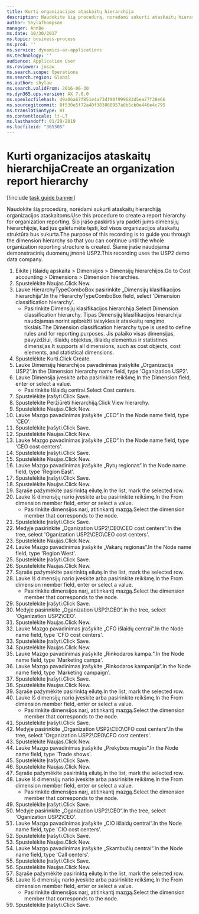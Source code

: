 ```yaml
---
title: Kurti organizacijos ataskaitų hierarchija
description: Naudokite šią procedūrą, norėdami sukurti ataskaitų hierarchiją organizacijos ataskaitoms.
author: ShylaThompson
manager: AnnBe
ms.date: 10/30/2017
ms.topic: business-process
ms.prod: ''
ms.service: dynamics-ax-applications
ms.technology: ''
audience: Application User
ms.reviewer: josaw
ms.search.scope: Operations
ms.search.region: Global
ms.author: shylaw
ms.search.validFrom: 2016-06-30
ms.dyn365.ops.version: AX 7.0.0
ms.openlocfilehash: d9a06a67f851e4a73df90f999683d5ea27f38e66
ms.sourcegitcommit: 0f530e5f72a40f383868957a6b5cb0e446e4c795
ms.translationtype: HT
ms.contentlocale: lt-LT
ms.lasthandoff: 01/29/2019
ms.locfileid: "365505"
---
```

# <a name="create-an-organization-report-hierarchy"></a><span data-ttu-id="b5979-103">Kurti organizacijos ataskaitų hierarchija</span><span class="sxs-lookup"><span data-stu-id="b5979-103">Create an organization report hierarchy</span></span>

[!include [task guide banner](../../includes/task-guide-banner.md)]

<span data-ttu-id="b5979-104">Naudokite šią procedūrą, norėdami sukurti ataskaitų hierarchiją organizacijos ataskaitoms.</span><span class="sxs-lookup"><span data-stu-id="b5979-104">Use this procedure to create a report hierarchy for organization reporting.</span></span> <span data-ttu-id="b5979-105">Šio įrašo paskirtis yra padėti jums dimensijų hierarchijoje, kad jūs galėtumėte tęsti, kol visos organizacijos ataskaitų struktūra bus sukurta.</span><span class="sxs-lookup"><span data-stu-id="b5979-105">The purpose of this recording is to guide you through the dimension hierarchy so that you can continue until the whole organization reporting structure is created.</span></span> <span data-ttu-id="b5979-106">Šiame įraše naudojama demonstracinių duomenų įmonė USP2.</span><span class="sxs-lookup"><span data-stu-id="b5979-106">This recording uses the USP2 demo data company.</span></span>

1. <span data-ttu-id="b5979-107">Eikite į Išlaidų apskaita > Dimensijos > Dimensijų hierarchijos.</span><span class="sxs-lookup"><span data-stu-id="b5979-107">Go to Cost accounting > Dimensions > Dimension hierarchies.</span></span>
2. <span data-ttu-id="b5979-108">Spustelėkite Naujas.</span><span class="sxs-lookup"><span data-stu-id="b5979-108">Click New.</span></span>
3. <span data-ttu-id="b5979-109">Lauke HierarchyTypeComboBox pasirinkite „Dimensijų klasifikacijos hierarchija“.</span><span class="sxs-lookup"><span data-stu-id="b5979-109">In the HierarchyTypeComboBox field, select 'Dimension classification hierarchy'.</span></span>
    * <span data-ttu-id="b5979-110">Pasirinkite Dimensijų klasifikacijos hierarchija.</span><span class="sxs-lookup"><span data-stu-id="b5979-110">Select Dimension classification hierarchy.</span></span> <span data-ttu-id="b5979-111">Tipas Dimensijų klasifikacijos hierarchija naudojamas norint apibrėžti taisykles ir ataskaitų rengimo tikslais.</span><span class="sxs-lookup"><span data-stu-id="b5979-111">The Dimension classification hierarchy type is used to define rules and for reporting purposes.</span></span> <span data-ttu-id="b5979-112">Jis palaiko visas dimensijas, pavyzdžiui, išlaidų objektus, išlaidų elementus ir statistines dimensijas.</span><span class="sxs-lookup"><span data-stu-id="b5979-112">It supports all dimensions, such as cost objects, cost elements, and statistical dimensions.</span></span>  
4. <span data-ttu-id="b5979-113">Spustelėkite Kurti.</span><span class="sxs-lookup"><span data-stu-id="b5979-113">Click Create.</span></span>
5. <span data-ttu-id="b5979-114">Lauke Dimensijų hierarchijos pavadinimas įrašykite „Organizacija USP2“.</span><span class="sxs-lookup"><span data-stu-id="b5979-114">In the Dimension hierarchy name field, type 'Oganization USP2'.</span></span>
6. <span data-ttu-id="b5979-115">Lauke Dimensija įveskite arba pasirinkite reikšmę.</span><span class="sxs-lookup"><span data-stu-id="b5979-115">In the Dimension field, enter or select a value.</span></span>
    * <span data-ttu-id="b5979-116">Pasirinkite Išlaidų centrai.</span><span class="sxs-lookup"><span data-stu-id="b5979-116">Select Cost centers.</span></span>  
7. <span data-ttu-id="b5979-117">Spustelėkite Įrašyti.</span><span class="sxs-lookup"><span data-stu-id="b5979-117">Click Save.</span></span>
8. <span data-ttu-id="b5979-118">Spustelėkite Peržiūrėti hierarchiją.</span><span class="sxs-lookup"><span data-stu-id="b5979-118">Click View hierarchy.</span></span>
9. <span data-ttu-id="b5979-119">Spustelėkite Naujas.</span><span class="sxs-lookup"><span data-stu-id="b5979-119">Click New.</span></span>
10. <span data-ttu-id="b5979-120">Lauke Mazgo pavadinimas įrašykite „CEO“.</span><span class="sxs-lookup"><span data-stu-id="b5979-120">In the Node name field, type 'CEO'.</span></span>
11. <span data-ttu-id="b5979-121">Spustelėkite Įrašyti.</span><span class="sxs-lookup"><span data-stu-id="b5979-121">Click Save.</span></span>
12. <span data-ttu-id="b5979-122">Spustelėkite Naujas.</span><span class="sxs-lookup"><span data-stu-id="b5979-122">Click New.</span></span>
13. <span data-ttu-id="b5979-123">Lauke Mazgo pavadinimas įrašykite „CEO“.</span><span class="sxs-lookup"><span data-stu-id="b5979-123">In the Node name field, type 'CEO cost centers'.</span></span>
14. <span data-ttu-id="b5979-124">Spustelėkite Įrašyti.</span><span class="sxs-lookup"><span data-stu-id="b5979-124">Click Save.</span></span>
15. <span data-ttu-id="b5979-125">Spustelėkite Naujas.</span><span class="sxs-lookup"><span data-stu-id="b5979-125">Click New.</span></span>
16. <span data-ttu-id="b5979-126">Lauke Mazgo pavadinimas įrašykite „Rytų regionas“.</span><span class="sxs-lookup"><span data-stu-id="b5979-126">In the Node name field, type 'Region East'.</span></span>
17. <span data-ttu-id="b5979-127">Spustelėkite Įrašyti.</span><span class="sxs-lookup"><span data-stu-id="b5979-127">Click Save.</span></span>
18. <span data-ttu-id="b5979-128">Spustelėkite Naujas.</span><span class="sxs-lookup"><span data-stu-id="b5979-128">Click New.</span></span>
19. <span data-ttu-id="b5979-129">Sąraše pažymėkite pasirinktą eilutę.</span><span class="sxs-lookup"><span data-stu-id="b5979-129">In the list, mark the selected row.</span></span>
20. <span data-ttu-id="b5979-130">Lauke Iš dimensijų nario įveskite arba pasirinkite reikšmę.</span><span class="sxs-lookup"><span data-stu-id="b5979-130">In the From dimension member field, enter or select a value.</span></span>
    * <span data-ttu-id="b5979-131">Pasirinkite dimensijos narį, atitinkantį mazgą.</span><span class="sxs-lookup"><span data-stu-id="b5979-131">Select the dimension member that corresponds to the node.</span></span>  
21. <span data-ttu-id="b5979-132">Spustelėkite Įrašyti.</span><span class="sxs-lookup"><span data-stu-id="b5979-132">Click Save.</span></span>
22. <span data-ttu-id="b5979-133">Medyje pasirinkite „Oganization USP2\CEO\CEO cost centers“.</span><span class="sxs-lookup"><span data-stu-id="b5979-133">In the tree, select 'Oganization USP2\CEO\CEO cost centers'.</span></span>
23. <span data-ttu-id="b5979-134">Spustelėkite Naujas.</span><span class="sxs-lookup"><span data-stu-id="b5979-134">Click New.</span></span>
24. <span data-ttu-id="b5979-135">Lauke Mazgo pavadinimas įrašykite „Vakarų regionas“.</span><span class="sxs-lookup"><span data-stu-id="b5979-135">In the Node name field, type 'Region West'.</span></span>
25. <span data-ttu-id="b5979-136">Spustelėkite Įrašyti.</span><span class="sxs-lookup"><span data-stu-id="b5979-136">Click Save.</span></span>
26. <span data-ttu-id="b5979-137">Spustelėkite Naujas.</span><span class="sxs-lookup"><span data-stu-id="b5979-137">Click New.</span></span>
27. <span data-ttu-id="b5979-138">Sąraše pažymėkite pasirinktą eilutę.</span><span class="sxs-lookup"><span data-stu-id="b5979-138">In the list, mark the selected row.</span></span>
28. <span data-ttu-id="b5979-139">Lauke Iš dimensijų nario įveskite arba pasirinkite reikšmę.</span><span class="sxs-lookup"><span data-stu-id="b5979-139">In the From dimension member field, enter or select a value.</span></span>
    * <span data-ttu-id="b5979-140">Pasirinkite dimensijos narį, atitinkantį mazgą.</span><span class="sxs-lookup"><span data-stu-id="b5979-140">Select the dimension member that corresponds to the node.</span></span>  
29. <span data-ttu-id="b5979-141">Spustelėkite Įrašyti.</span><span class="sxs-lookup"><span data-stu-id="b5979-141">Click Save.</span></span>
30. <span data-ttu-id="b5979-142">Medyje pasirinkite „Oganization USP2\CEO“.</span><span class="sxs-lookup"><span data-stu-id="b5979-142">In the tree, select 'Oganization USP2\CEO'.</span></span>
31. <span data-ttu-id="b5979-143">Spustelėkite Naujas.</span><span class="sxs-lookup"><span data-stu-id="b5979-143">Click New.</span></span>
32. <span data-ttu-id="b5979-144">Lauke Mazgo pavadinimas įrašykite „CFO išlaidų centrai“.</span><span class="sxs-lookup"><span data-stu-id="b5979-144">In the Node name field, type 'CFO cost centers'.</span></span>
33. <span data-ttu-id="b5979-145">Spustelėkite Įrašyti.</span><span class="sxs-lookup"><span data-stu-id="b5979-145">Click Save.</span></span>
34. <span data-ttu-id="b5979-146">Spustelėkite Naujas.</span><span class="sxs-lookup"><span data-stu-id="b5979-146">Click New.</span></span>
35. <span data-ttu-id="b5979-147">Lauke Mazgo pavadinimas įrašykite „Rinkodaros kampa.“.</span><span class="sxs-lookup"><span data-stu-id="b5979-147">In the Node name field, type 'Marketing campa'.</span></span>
36. <span data-ttu-id="b5979-148">Lauke Mazgo pavadinimas įrašykite „Rinkodaros kampanija“.</span><span class="sxs-lookup"><span data-stu-id="b5979-148">In the Node name field, type 'Marketing campaign'.</span></span>
37. <span data-ttu-id="b5979-149">Spustelėkite Įrašyti.</span><span class="sxs-lookup"><span data-stu-id="b5979-149">Click Save.</span></span>
38. <span data-ttu-id="b5979-150">Spustelėkite Naujas.</span><span class="sxs-lookup"><span data-stu-id="b5979-150">Click New.</span></span>
39. <span data-ttu-id="b5979-151">Sąraše pažymėkite pasirinktą eilutę.</span><span class="sxs-lookup"><span data-stu-id="b5979-151">In the list, mark the selected row.</span></span>
40. <span data-ttu-id="b5979-152">Lauke Iš dimensijų nario įveskite arba pasirinkite reikšmę.</span><span class="sxs-lookup"><span data-stu-id="b5979-152">In the From dimension member field, enter or select a value.</span></span>
    * <span data-ttu-id="b5979-153">Pasirinkite dimensijos narį, atitinkantį mazgą.</span><span class="sxs-lookup"><span data-stu-id="b5979-153">Select the dimension member that corresponds to the node.</span></span>  
41. <span data-ttu-id="b5979-154">Spustelėkite Įrašyti.</span><span class="sxs-lookup"><span data-stu-id="b5979-154">Click Save.</span></span>
42. <span data-ttu-id="b5979-155">Medyje pasirinkite „Organization USP2\CEO\CFO cost centers“.</span><span class="sxs-lookup"><span data-stu-id="b5979-155">In the tree, select 'Organization USP2\CEO\CFO cost centers'.</span></span>
43. <span data-ttu-id="b5979-156">Spustelėkite Naujas.</span><span class="sxs-lookup"><span data-stu-id="b5979-156">Click New.</span></span>
44. <span data-ttu-id="b5979-157">Lauke Mazgo pavadinimas įrašykite „Prekybos mugės“.</span><span class="sxs-lookup"><span data-stu-id="b5979-157">In the Node name field, type 'Trade shows'.</span></span>
45. <span data-ttu-id="b5979-158">Spustelėkite Įrašyti.</span><span class="sxs-lookup"><span data-stu-id="b5979-158">Click Save.</span></span>
46. <span data-ttu-id="b5979-159">Spustelėkite Naujas.</span><span class="sxs-lookup"><span data-stu-id="b5979-159">Click New.</span></span>
47. <span data-ttu-id="b5979-160">Sąraše pažymėkite pasirinktą eilutę.</span><span class="sxs-lookup"><span data-stu-id="b5979-160">In the list, mark the selected row.</span></span>
48. <span data-ttu-id="b5979-161">Lauke Iš dimensijų nario įveskite arba pasirinkite reikšmę.</span><span class="sxs-lookup"><span data-stu-id="b5979-161">In the From dimension member field, enter or select a value.</span></span>
    * <span data-ttu-id="b5979-162">Pasirinkite dimensijos narį, atitinkantį mazgą.</span><span class="sxs-lookup"><span data-stu-id="b5979-162">Select the dimension member that corresponds to the node.</span></span>  
49. <span data-ttu-id="b5979-163">Spustelėkite Įrašyti.</span><span class="sxs-lookup"><span data-stu-id="b5979-163">Click Save.</span></span>
50. <span data-ttu-id="b5979-164">Medyje pasirinkite „Oganization USP2\CEO“.</span><span class="sxs-lookup"><span data-stu-id="b5979-164">In the tree, select 'Oganization USP2\CEO'.</span></span>
51. <span data-ttu-id="b5979-165">Lauke Mazgo pavadinimas įrašykite „CIO išlaidų centrai“.</span><span class="sxs-lookup"><span data-stu-id="b5979-165">In the Node name field, type 'CIO cost centers'.</span></span>
52. <span data-ttu-id="b5979-166">Spustelėkite Įrašyti.</span><span class="sxs-lookup"><span data-stu-id="b5979-166">Click Save.</span></span>
53. <span data-ttu-id="b5979-167">Spustelėkite Naujas.</span><span class="sxs-lookup"><span data-stu-id="b5979-167">Click New.</span></span>
54. <span data-ttu-id="b5979-168">Lauke Mazgo pavadinimas įrašykite „Skambučių centrai“.</span><span class="sxs-lookup"><span data-stu-id="b5979-168">In the Node name field, type 'Call centers'.</span></span>
55. <span data-ttu-id="b5979-169">Spustelėkite Įrašyti.</span><span class="sxs-lookup"><span data-stu-id="b5979-169">Click Save.</span></span>
56. <span data-ttu-id="b5979-170">Spustelėkite Naujas.</span><span class="sxs-lookup"><span data-stu-id="b5979-170">Click New.</span></span>
57. <span data-ttu-id="b5979-171">Sąraše pažymėkite pasirinktą eilutę.</span><span class="sxs-lookup"><span data-stu-id="b5979-171">In the list, mark the selected row.</span></span>
58. <span data-ttu-id="b5979-172">Lauke Iš dimensijų nario įveskite arba pasirinkite reikšmę.</span><span class="sxs-lookup"><span data-stu-id="b5979-172">In the From dimension member field, enter or select a value.</span></span>
    * <span data-ttu-id="b5979-173">Pasirinkite dimensijos narį, atitinkantį mazgą.</span><span class="sxs-lookup"><span data-stu-id="b5979-173">Select the dimension member that corresponds to the node.</span></span>  
59. <span data-ttu-id="b5979-174">Spustelėkite Įrašyti.</span><span class="sxs-lookup"><span data-stu-id="b5979-174">Click Save.</span></span>


